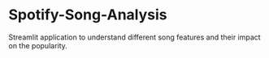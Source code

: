 # Spotify-Song-Analysis
Streamlit application to understand different song features and their impact on the popularity.
